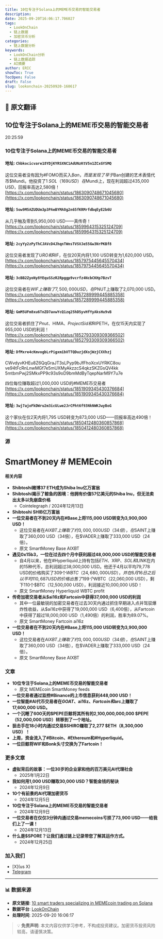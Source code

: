 ```yaml
---
title: 10位专注于Solana上的MEME币交易的智能交易者
description: 
date: 2025-09-20T16:06:17.706027
tags:
  - LookOnChain
  - 链上数据
  - 加密货币分析
categories:
  - 链上数据分析
keywords:
  - LookOnChain分析
  - 链上数据追踪
  - AI摘要
author: ERIC
showToc: True
TocOpen: False
draft: False
slug: lookonchain-20250920-160617
---
```


## 📝 原文翻译

<div class='translation-content'>

## 10位专注于Solana上的MEME币交易的智能交易者

20:25:59

### 10位专注于Solana上的MEME币交易的智能交易者

#### 地址: `Chbkocicvare18YDjKYRSXNC1AdUNzKtV5n1ZCxGYSMQ`

这位交易者没有因为#FOMO而买入$Ban，而是发现了早于$Ban创建的艺术表情代币$Mundi。他投资了1 $SOL（169 USD）在$Mundi上，现在利润超过435,000 USD，回报率高达2,580倍！
[https://x.com/lookonchain/status/1863090748671045680](https://x.com/lookonchain/status/1863090748671045680)

#### 地址: `5ow9M5AZUDUm3p3PAeBYMA8g2n65fKRMrfdbqEyE2b6U`

从几乎触及零到5,950,000 USD——真传奇！
[https://x.com/lookonchain/status/1859964315325124709](https://x.com/lookonchain/status/1859964315325124709)

#### 地址: `2cyYy2zPyThCJAVcD4JhqnTWnsTVSVJe55Gw3NrPKBf8`

这位交易者发现了$URO和$RIF，在仅20天内将1,100 USD转变为1,620,000 USD。
[https://x.com/lookonchain/status/1857975445645570434](https://x.com/lookonchain/status/1857975445645570434)

#### 地址: `3cBB2ZyoNy8YEquSSzR2Rpggp9vcrfz4NcbCKHp7BzvT`

这位交易者在$WIF上赚取了7,500,000 USD，在$PNUT上赚取了2,070,000 USD。
[https://x.com/lookonchain/status/1857289999445885358](https://x.com/lookonchain/status/1857289999445885358)

#### 地址: `GmM5UFm8xu6TnZD7avwYcQ1zq25hD5yvHfYyAksHu9vB`

这位交易者抓住了$Pnut、$HIMA、$ProjectSid和$RIPETH，在仅15天内实现了955,000 USD的利润！
[https://x.com/lookonchain/status/1852793309309366502](https://x.com/lookonchain/status/1852793309309366502)

#### 地址: `DfMxre4cKmvogbLrPigxmibVTTQDuzjdXojWzjCXXhzj`

CWvdyvKHEu8Z6QqGraJT3sLPyp9bJfFhoXcxUYRKC8ou
ve94tFcRnLnwMGf7e5mUXMyAkzzcS4qkzSKZGsQV4kk
5mtbmPwj2SMkxPP9c93s9oD9bmMdByTqepNarM9Y7u7e

四位每位赚取超过1,000,000 USD的#MEME币交易者
[https://x.com/lookonchain/status/1851909345430376684](https://x.com/lookonchain/status/1851909345430376684)

#### 地址: `3wj7ajoFkDWru2m3icULwe2JrCPht6f93NkNWKJwyBoG`

这个家伙在仅2天内将1,795 USD转变为873,000 USD——回报率高达490倍！
[https://x.com/lookonchain/status/1850412480360857868](https://x.com/lookonchain/status/1850412480360857868)

### 源
# SmartMoney # MEMEcoin

#### 相关内容
- **Shibtoshi赌博37 ETH成为Shiba Inu亿万富翁**
- **Shibtoshi揭示了鲸鱼的困境：他拥有价值57亿美元的Shiba Inu，但无法卖出太多以免崩盘价格**
  - Cointelegraph / 2024年12月13日
- **Shibtoshi SHIB亿万富翁**
- **一位交易者在不到20天内在#Base上将115,000 USD转变为3,900,000 USD！**
  - 这位交易者在$AIXBT上赚取了约3,000,000 USD（34倍），在$SAINT上赚取了360,000 USD（34倍），在$VADER上赚取了333,000 USD（24倍）。
  - 原文 SmartMoney Base AIXBT
- **遇见0x15b3，一位在过去四个月中获利超过48,000,000 USD的智能交易者**
  - 自4月以来，他在#Hyperliquid上持有包括$ETH、$XRP、$SOL和$LINK在内的15种代币，总利润超过38,000,000 USD。他还于4月以平均79,778 USD的价格购买了309个$WBTC（24,680,000 USD），并在6月16日之后以平均110,687 USD的价格出售了199个$WBTC（22,060,000 USD），剩下110个$BTC（12,500,000 USD），利润接近10,000,000 USD！
  - 原文 SmartMoney Hyperliquid WBTC profit
- **传奇加密交易者从$ai16z和Fartcoin中获得37,000,000 USD的利润**
  - 其中一位最敏锐的加密交易者在过去30天内通过抓住早期进入点并驾驭爆炸性收益，从$ai16z中获得了19,000,000 USD（6,400倍），从Fartcoin中获得了超过18,000,000 USD（1,490倍）的利润，胜率为89.07%。
  - 原文 SmartMoney Fartcoin ai16z
- **一位交易者在不到20天内在#Base上将115,000 USD转变为3,900,000 USD！**
  - 这位交易者在$AIXBT上赚取了约3,000,000 USD（34倍），在$SAINT上赚取了360,000 USD（34倍），在$VADER上赚取了333,000 USD（24倍）。
  - 原文 SmartMoney Base AIXBT

### 文章
- **10位专注于Solana上的MEME币交易的智能交易者**
  - 原文 MEMEcoin SmartMoney feeds
- **一位交易者通过监控#Binance的上市信息获利448,000 USD！**
- **一位智能#AI代币交易者在$GOAT、$ai16z、$Fartcoin和$arc上赚取了17,600,000 USD。**
- **一个沉睡了600天的$PEPE巨鲸将其所有的2,100,000,000,000 $PEPE（52,000,000 USD）转移到了一个地址。**
- **狙击手在18小时内通过交易$SHIRO赚取了2,277 $ETH（8,300,000 USD）！**
- **上周，资金流入了#Bitcoin、#Ethereum和#Hyperliquid。**
- **一位巨鲸将WIF和Bonk头寸交换为了Fartcoin！**

### 更多文章
- **虚拟背后的故事：一位30岁的企业家和他的百万美元AI代理社会**
  - 2025年1月22日
- **我如何用1,000 USD赚取30,000 USD？智能金钱的秘诀**
  - 2024年12月9日
- **10个有前景的AI代理加密货币**
  - 2024年12月5日
- **10位专注于Solana上的MEME币交易的智能交易者**
  - 2024年12月9日
- **一位交易者在仅仅3分钟内通过交易memecoins亏损了73,900 USD——给我们上了一课！**
  - 2024年12月13日
- **什么是$SPORE？让我们通过链上记录带您了解其运作方式。**
  - 2024年12月25日

### 加入我们
- [X](us X)
- [Telegram](Join)

</div>

---

### 📊 数据来源

- **原文链接**: [10 smart traders specializing in MEMEcoin trading on Solana](https://www.lookonchain.com/articles/1029)
- **数据平台**: [LookOnChain](https://www.lookonchain.com)
- **处理时间**: 2025-09-20 16:06:17

> 💡 **免责声明**: 本文内容仅供学习参考，不构成投资建议。加密货币投资风险较高，请谨慎决策。

